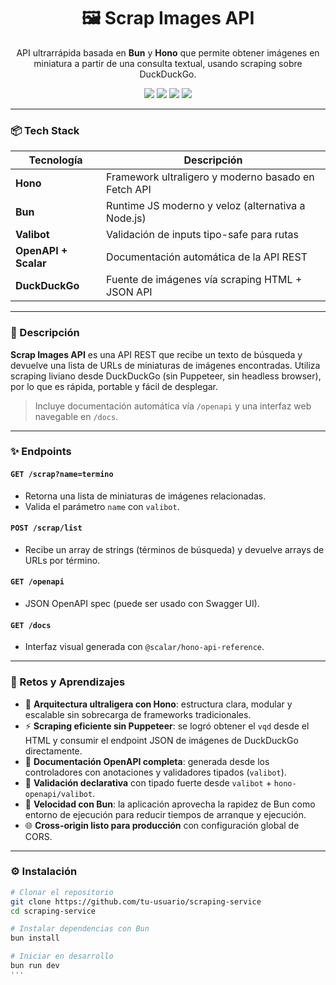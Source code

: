 <h1 align="center">🖼️ Scrap Images API</h1>
<p align="center">API ultrarrápida basada en <strong>Bun</strong> y <strong>Hono</strong> que permite obtener imágenes en miniatura a partir de una consulta textual, usando scraping sobre DuckDuckGo.</p>

<p align="center">
  <img src="https://img.shields.io/badge/Hono-4.7.x-blueviolet?logo=javascript" />
  <img src="https://img.shields.io/badge/Bun-Runtime-green?logo=bun" />
  <img src="https://img.shields.io/badge/OpenAPI-Docs-blue?logo=openapiinitiative" />
  <img src="https://img.shields.io/badge/Scraping-DuckDuckGo-orange?logo=duckduckgo" />
</p>

---

### 📦 Tech Stack

| Tecnología        | Descripción                                       |
| ----------------- | ------------------------------------------------- |
| **Hono**          | Framework ultraligero y moderno basado en Fetch API |
| **Bun**           | Runtime JS moderno y veloz (alternativa a Node.js) |
| **Valibot**       | Validación de inputs tipo-safe para rutas         |
| **OpenAPI + Scalar** | Documentación automática de la API REST        |
| **DuckDuckGo**    | Fuente de imágenes vía scraping HTML + JSON API   |

---

### 📸 Descripción

**Scrap Images API** es una API REST que recibe un texto de búsqueda y devuelve una lista de URLs de miniaturas de imágenes encontradas. Utiliza scraping liviano desde DuckDuckGo (sin Puppeteer, sin headless browser), por lo que es rápida, portable y fácil de desplegar.

> Incluye documentación automática vía `/openapi` y una interfaz web navegable en `/docs`.

---

### ✨ Endpoints

#### `GET /scrap?name=termino`
- Retorna una lista de miniaturas de imágenes relacionadas.
- Valida el parámetro `name` con `valibot`.

#### `POST /scrap/list`
- Recibe un array de strings (términos de búsqueda) y devuelve arrays de URLs por término.

#### `GET /openapi`
- JSON OpenAPI spec (puede ser usado con Swagger UI).

#### `GET /docs`
- Interfaz visual generada con `@scalar/hono-api-reference`.

---

### 🧠 Retos y Aprendizajes

- 🧩 **Arquitectura ultraligera con Hono**: estructura clara, modular y escalable sin sobrecarga de frameworks tradicionales.
- ⚡ **Scraping eficiente sin Puppeteer**: se logró obtener el `vqd` desde el HTML y consumir el endpoint JSON de imágenes de DuckDuckGo directamente.
- 📄 **Documentación OpenAPI completa**: generada desde los controladores con anotaciones y validadores tipados (`valibot`).
- 🧪 **Validación declarativa** con tipado fuerte desde `valibot` + `hono-openapi/valibot`.
- 🚀 **Velocidad con Bun**: la aplicación aprovecha la rapidez de Bun como entorno de ejecución para reducir tiempos de arranque y ejecución.
- 🌐 **Cross-origin listo para producción** con configuración global de CORS.

---

### ⚙️ Instalación

```bash
# Clonar el repositorio
git clone https://github.com/tu-usuario/scraping-service
cd scraping-service

# Instalar dependencias con Bun
bun install

# Iniciar en desarrollo
bun run dev
'''
